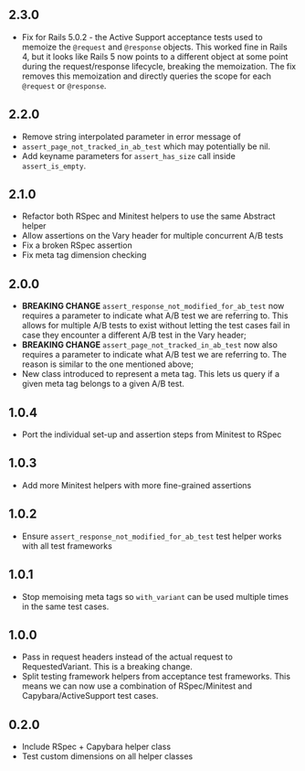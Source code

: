 ## 2.3.0

* Fix for Rails 5.0.2 - the Active Support acceptance tests used to memoize
  the `@request` and `@response` objects. This worked fine in Rails 4, but
  it looks like Rails 5 now points to a different object at some point during
  the request/response lifecycle, breaking the memoization. The fix removes
  this memoization and directly queries the scope for each `@request` or
  `@response`.

## 2.2.0

* Remove string interpolated parameter in error message of
* `assert_page_not_tracked_in_ab_test` which may potentially be nil.
* Add keyname parameters for `assert_has_size` call inside `assert_is_empty`.

## 2.1.0

* Refactor both RSpec and Minitest helpers to use the same Abstract helper
* Allow assertions on the Vary header for multiple concurrent A/B tests
* Fix a broken RSpec assertion
* Fix meta tag dimension checking

## 2.0.0

* **BREAKING CHANGE** `assert_response_not_modified_for_ab_test` now
  requires a parameter to indicate what A/B test we are referring to.
  This allows for multiple A/B tests to exist without letting the test
  cases fail in case they encounter a different A/B test in the Vary header;
* **BREAKING CHANGE** `assert_page_not_tracked_in_ab_test` now also
  requires a parameter to indicate what A/B test we are referring to.
  The reason is similar to the one mentioned above;
* New class introduced to represent a meta tag. This lets us query if a
  given meta tag belongs to a given A/B test.

## 1.0.4

* Port the individual set-up and assertion steps from Minitest to RSpec

## 1.0.3

* Add more Minitest helpers with more fine-grained assertions

## 1.0.2

* Ensure `assert_response_not_modified_for_ab_test` test helper works with all
  test frameworks

## 1.0.1

* Stop memoising meta tags so `with_variant` can be used multiple times in the
  same test cases.

## 1.0.0

* Pass in request headers instead of the actual request to RequestedVariant.
  This is a breaking change.
* Split testing framework helpers from acceptance test frameworks. This means we
  can now use a combination of RSpec/Minitest and Capybara/ActiveSupport test
  cases.

## 0.2.0

* Include RSpec + Capybara helper class
* Test custom dimensions on all helper classes
